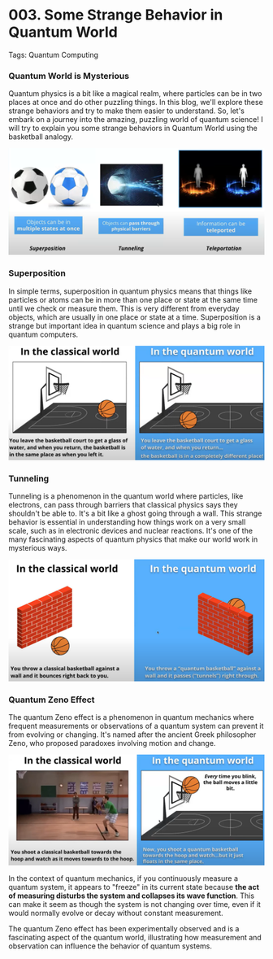 # 003. Some Strange Behavior in Quantum World

Tags: Quantum Computing

### Quantum World is Mysterious

Quantum physics is a bit like a magical realm, where particles can be in two places at once and do other puzzling things. In this blog, we'll explore these strange behaviors and try to make them easier to understand. So, let's embark on a journey into the amazing, puzzling world of quantum science! I will try to explain you some strange behaviors in Quantum World using the basketball analogy.

![Stange Behaviors in Quantum World](https://github.com/debjotyms/blog-posts/blob/main/Quantum%20Computing/resources/003%20Some%20Strange%20Behavior%20in%20Quantum%20World/1_stange_behaviors.png?raw=true)

### Superposition

In simple terms, superposition in quantum physics means that things like particles or atoms can be in more than one place or state at the same time until we check or measure them. This is very different from everyday objects, which are usually in one place or state at a time. Superposition is a strange but important idea in quantum science and plays a big role in quantum computers.

![Superposition](https://github.com/debjotyms/blog-posts/blob/main/Quantum%20Computing/resources/003%20Some%20Strange%20Behavior%20in%20Quantum%20World/2_superposition.png?raw=true)

### Tunneling

Tunneling is a phenomenon in the quantum world where particles, like electrons, can pass through barriers that classical physics says they shouldn't be able to. It's a bit like a ghost going through a wall. This strange behavior is essential in understanding how things work on a very small scale, such as in electronic devices and nuclear reactions. It's one of the many fascinating aspects of quantum physics that make our world work in mysterious ways.

![Tunneling](https://github.com/debjotyms/blog-posts/blob/main/Quantum%20Computing/resources/003%20Some%20Strange%20Behavior%20in%20Quantum%20World/3_Tunneling.png?raw=true)

### Quantum Zeno Effect

The quantum Zeno effect is a phenomenon in quantum mechanics where frequent measurements or observations of a quantum system can prevent it from evolving or changing. It's named after the ancient Greek philosopher Zeno, who proposed paradoxes involving motion and change.

![Quantum Zeno Effect](https://github.com/debjotyms/blog-posts/blob/main/Quantum%20Computing/resources/003%20Some%20Strange%20Behavior%20in%20Quantum%20World/4_quantum_zeno_effect.png?raw=true)

In the context of quantum mechanics, if you continuously measure a quantum system, it appears to "freeze" in its current state because **the act of measuring disturbs the system and collapses its wave function**. This can make it seem as though the system is not changing over time, even if it would normally evolve or decay without constant measurement.

The quantum Zeno effect has been experimentally observed and is a fascinating aspect of the quantum world, illustrating how measurement and observation can influence the behavior of quantum systems.